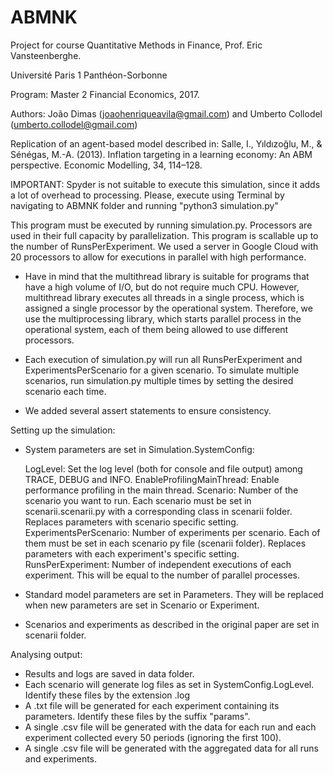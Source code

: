 # ABMNK
Project for course Quantitative Methods in Finance, Prof. Eric Vansteenberghe.

Université Paris 1 Panthéon-Sorbonne

Program: Master 2 Financial Economics, 2017.

Authors: João Dimas (joaohenriqueavila@gmail.com) and Umberto Collodel (umberto.collodel@gmail.com)

Replication of an agent-based model described in:
Salle, I., Yıldızoğlu, M., & Sénégas, M.-A. (2013). Inflation targeting in a learning economy: An ABM perspective. Economic Modelling, 34, 114–128.

IMPORTANT: Spyder is not suitable to execute this simulation, since it adds a lot of overhead to processing. Please, execute using Terminal by navigating to ABMNK folder and running "python3 simulation.py"

This program must be executed by running simulation.py. Processors are used in their full capacity by parallelization. This program is scallable up to the number of RunsPerExperiment.
We used a server in Google Cloud with 20 processors to allow for executions in parallel with high performance.

- Have in mind that the multithread library is suitable for programs that have a high volume of I/O, but do not require much CPU. However, multithread library executes all threads in a single process, which is assigned a single processor by the operational system. Therefore, we use the multiprocessing library, which starts parallel process in the operational system, each of them being allowed to use different processors.

- Each execution of simulation.py will run all RunsPerExperiment and ExperimentsPerScenario for a given scenario. To simulate multiple scenarios, run simulation.py multiple times by setting the desired scenario each time.

- We added several assert statements to ensure consistency.

Setting up the simulation:

- System parameters are set in Simulation.SystemConfig:

    LogLevel: Set the log level (both for console and file output) among TRACE, DEBUG and INFO.
    EnableProfilingMainThread: Enable performance profiling in the main thread.
    Scenario: Number of the scenario you want to run. Each scenario must be set in scenarii.scenarii.py with a corresponding class in scenarii folder. Replaces parameters with scenario specific setting.
    ExperimentsPerScenario: Number of experiments per scenario. Each of them must be set in each scenario py file (scenarii folder). Replaces parameters with each experiment's specific setting.
    RunsPerExperiment: Number of independent executions of each experiment. This will be equal to the number of parallel processes.

- Standard model parameters are set in Parameters. They will be replaced when new parameters are set in Scenario or Experiment.
- Scenarios and experiments as described in the original paper are set in scenarii folder.

Analysing output:

- Results and logs are saved in data folder.
- Each scenario will generate log files as set in SystemConfig.LogLevel. Identify these files by the extension .log
- A .txt file will be generated for each experiment containing its parameters. Identify these files by the suffix "params".
- A single .csv file will be generated with the data for each run and each experiment collected every 50 periods (ignoring the first 100).
- A single .csv file will be generated with the aggregated data for all runs and experiments.